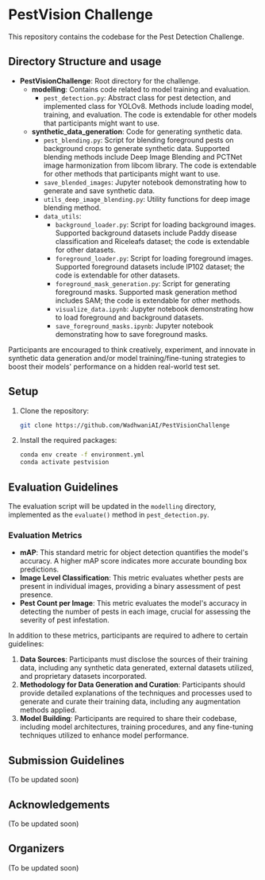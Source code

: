 # PestVision Challenge

This repository contains the codebase for the Pest Detection Challenge. 

## Directory Structure and usage

- **PestVisionChallenge**: Root directory for the challenge.
    - **modelling**: Contains code related to model training and evaluation.
        - `pest_detection.py`: Abstract class for pest detection, and implemented class for YOLOv8. Methods include loading model, training, and evaluation. The code is extendable for other models that participants might want to use.
    - **synthetic_data_generation**: Code for generating synthetic data.
        - `pest_blending.py`: Script for blending foreground pests on background crops to generate synthetic data. Supported blending methods include Deep Image Blending and PCTNet image harmonization from libcom library. The code is extendable for other methods that participants might want to use.
        - `save_blended_images`: Jupyter notebook demonstrating how to generate and save synthetic data.
        - `utils_deep_image_blending.py`: Utility functions for deep image blending method.
        - `data_utils`:
            - `background_loader.py`: Script for loading background images. Supported background datasets include Paddy disease classification and Riceleafs dataset; the code is extendable for other datasets.
            - `foreground_loader.py`: Script for loading foreground images. Supported foreground datasets include IP102 dataset; the code is extendable for other datasets.
            - `foreground_mask_generation.py`: Script for generating foreground masks. Supported mask generation method includes SAM; the code is extendable for other methods.
            - `visualize_data.ipynb`: Jupyter notebook demonstrating how to load foreground and background datasets.
            - `save_foreground_masks.ipynb`: Jupyter notebook demonstrating how to save foreground masks.

Participants are encouraged to think creatively, experiment, and innovate in synthetic data generation and/or model training/fine-tuning strategies to boost their models' performance on a hidden real-world test set.

## Setup

1. Clone the repository:
    ```bash
    git clone https://github.com/WadhwaniAI/PestVisionChallenge     
    ```

2. Install the required packages:
    ```bash
    conda env create -f environment.yml
    conda activate pestvision
    ```

## Evaluation Guidelines

The evaluation script will be updated in the `modelling` directory, implemented as the `evaluate()` method in `pest_detection.py`.

### Evaluation Metrics

- **mAP**: This standard metric for object detection quantifies the model's accuracy. A higher mAP score indicates more accurate bounding box predictions.
- **Image Level Classification**: This metric evaluates whether pests are present in individual images, providing a binary assessment of pest presence.
- **Pest Count per Image**: This metric evaluates the model's accuracy in detecting the number of pests in each image, crucial for assessing the severity of pest infestation.

In addition to these metrics, participants are required to adhere to certain guidelines:

1. **Data Sources**: Participants must disclose the sources of their training data, including any synthetic data generated, external datasets utilized, and proprietary datasets incorporated.
2. **Methodology for Data Generation and Curation**: Participants should provide detailed explanations of the techniques and processes used to generate and curate their training data, including any augmentation methods applied.
3. **Model Building**: Participants are required to share their codebase, including model architectures, training procedures, and any fine-tuning techniques utilized to enhance model performance.

## Submission Guidelines

(To be updated soon)

## Acknowledgements

(To be updated soon)

## Organizers

(To be updated soon)